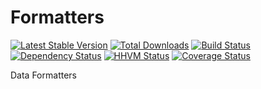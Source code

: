 Formatters
=======

[![Latest Stable Version](https://poser.pugx.org/packaged/formatter/version.png)](https://packagist.org/packages/packaged/formatter)
[![Total Downloads](https://poser.pugx.org/packaged/formatter/d/total.png)](https://packagist.org/packages/packaged/formatter)
[![Build Status](https://travis-ci.org/packaged/formatter.png)](https://travis-ci.org/packaged/formatter)
[![Dependency Status](https://www.versioneye.com/php/packaged:formatter/badge.png)](https://www.versioneye.com/php/packaged:formatter)
[![HHVM Status](http://hhvm.h4cc.de/badge/packaged/formatter.png)](http://hhvm.h4cc.de/package/packaged/formatter)
[![Coverage Status](https://coveralls.io/repos/packaged/formatter/badge.png)](https://coveralls.io/r/packaged/formatter)

Data Formatters

